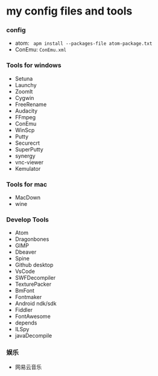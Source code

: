 my config files and tools
============

### config
* atom: ` apm install --packages-file atom-package.txt`
* ConEmu: `ConEmu.xml`


### Tools for windows
* Setuna
* Launchy
* ZoomIt
* Cygwin
* FreeRename
* Audacity
* FFmpeg
* ConEmu
* WinScp
* Putty
* Securecrt
* SuperPutty
* synergy
* vnc-viewer
* Kemulator


### Tools for mac
* MacDown
* wine


### Develop Tools
* Atom
* Dragonbones
* GIMP
* Dbeaver
* Spine
* Github desktop
* VsCode
* SWFDecompiler
* TexturePacker
* BmFont
* Fontmaker
* Android ndk/sdk
* Fiddler
* FontAwesome
* depends
* ILSpy
* javaDecompile

### 娱乐
* 网易云音乐
